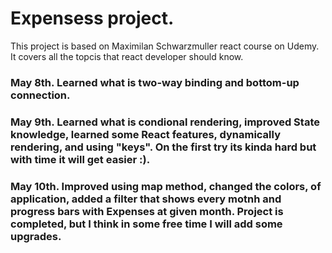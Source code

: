 # Expensess project.

This project is based on Maximilan Schwarzmuller react course on Udemy. 
It covers all the topcis that react developer should know.

### May 8th. Learned what is two-way binding and bottom-up connection. 

### May 9th. Learned what is condional rendering, improved State knowledge, learned some React features, dynamically rendering, and using "keys". On the first try its kinda hard but with time it will get easier :).

### May 10th. Improved using map method, changed the colors, of application, added a filter that shows every motnh and progress bars with Expenses at given month. Project is completed, but I think in some free time I will add some upgrades. 
